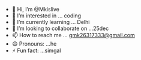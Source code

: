 - 👋 Hi, I’m @Mkislive
- 👀 I’m interested in ... coding 
- 🌱 I’m currently learning ... Delhi 
- 💞️ I’m looking to collaborate on ...25dec
- 📫 How to reach me ... gmk26317333@gmail.com
- 😄 Pronouns: ...he
- ⚡ Fun fact: ...simgal

<!---
Mkislive/Mkislive is a ✨ special ✨ repository because its `README.md` (this file) appears on your GitHub profile.
You can click the Preview link to take a look at your changes.
--->
